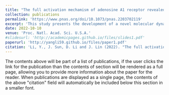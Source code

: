 ```yaml
---
title: "The full activation mechamism of adenosine A1 receptor revealed by GaMD and supervised GaMD (Su-GaMD) simulations."
collection: publications
permalink: 'https://www.pnas.org/doi/10.1073/pnas.2203702119'
excerpt: 'This study presents the development of a novel molecular dynamics simulation approach called supervised Gaussian accelerated MD (Su-GaMD), which successfully simulates the full activation mechanism of the adenosine A1 receptor (A1R) within hundreds of nanoseconds. By revealing the recognition pathways of both the agonist and G protein to the G protein–coupled receptor (GPCR), this research provides valuable structural insights into A1R, potentially advancing drug discovery efforts for targeting this receptor.'
date: 2022-10-10
venue: 'Proc. Natl. Acad. Sci. U.S.A.'
#slidesurl: 'http://academicpages.github.io/files/slides1.pdf'
paperurl: 'http://yangli59.github.io/files/paper1.pdf'
citation: 'Li, Y., J. Sun, D. Li and J. Lin (2022). "The full activation mechanism of the adenosine A1 receptor revealed by GaMD and Su-GaMD simulations." Proc. Natl. Acad. Sci. U.S.A. 119(42): e2203702119.'
---
```


The contents above will be part of a list of publications, if the user clicks the link for the publication than the contents of section will be rendered as a full page, allowing you to provide more information about the paper for the reader. When publications are displayed as a single page, the contents of the above "citation" field will automatically be included below this section in a smaller font.
